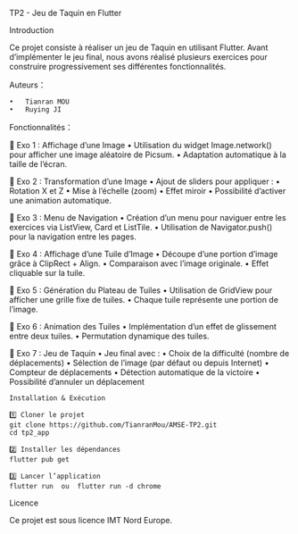 TP2 - Jeu de Taquin en Flutter 

Introduction 

Ce projet consiste à réaliser un jeu de Taquin en utilisant Flutter. Avant d’implémenter le jeu final, nous avons réalisé plusieurs exercices pour construire progressivement ses différentes fonctionnalités.


Auteurs：

 	•	Tianran MOU
 	•	Ruying JI


 Fonctionnalités：

🔹 Exo 1 : Affichage d’une Image
	•	Utilisation du widget Image.network() pour afficher une image aléatoire de Picsum.
	•	Adaptation automatique à la taille de l’écran.

🔹 Exo 2 : Transformation d’une Image
	•	Ajout de sliders pour appliquer :
	•	Rotation X et Z
	•	Mise à l’échelle (zoom)
	•	Effet miroir
	•	Possibilité d’activer une animation automatique.

🔹 Exo 3 : Menu de Navigation
	•	Création d’un menu pour naviguer entre les exercices via ListView, Card et ListTile.
	•	Utilisation de Navigator.push() pour la navigation entre les pages.

🔹 Exo 4 : Affichage d’une Tuile d’Image
	•	Découpe d’une portion d’image grâce à ClipRect + Align.
	•	Comparaison avec l’image originale.
	•	Effet cliquable sur la tuile.

🔹 Exo 5 : Génération du Plateau de Tuiles
	•	Utilisation de GridView pour afficher une grille fixe de tuiles.
	•	Chaque tuile représente une portion de l’image.

🔹 Exo 6 : Animation des Tuiles
	•	Implémentation d’un effet de glissement entre deux tuiles.
	•	Permutation dynamique des tuiles.

🔹 Exo 7 : Jeu de Taquin
	•	Jeu final avec :
	•	Choix de la difficulté (nombre de déplacements)
	•	Sélection de l’image (par défaut ou depuis Internet)
	•	Compteur de déplacements
	•	Détection automatique de la victoire
	•	Possibilité d’annuler un déplacement

    Installation & Exécution

    1️⃣ Cloner le projet
    git clone https://github.com/TianranMou/AMSE-TP2.git
    cd tp2_app

    2️⃣ Installer les dépendances
    flutter pub get

    3️⃣ Lancer l’application
    flutter run  ou  flutter run -d chrome

Licence

Ce projet est sous licence IMT Nord Europe.
